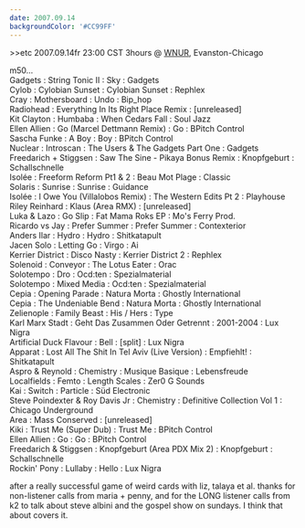 ```yaml
---
date: 2007.09.14
backgroundColor: '#CC99FF'
---
```


\>>etc 2007.09.14fr 23:00 CST 3hours @ [WNUR](http://www.wnur.org/), Evanston-Chicago  


m50...  
Gadgets : String Tonic II : Sky : Gadgets  
Cylob : Cylobian Sunset : Cylobian Sunset : Rephlex  
Cray : Mothersboard : Undo : Bip\_hop  
Radiohead : Everything In Its Right Place Remix : \[unreleased\]  
Kit Clayton : Humbaba : When Cedars Fall : Soul Jazz  
Ellen Allien : Go (Marcel Dettmann Remix) : Go : BPitch Control  
Sascha Funke : A Boy : Boy : BPitch Control  
Nuclear : Introscan : The Users & The Gadgets Part One : Gadgets  
Freedarich + Stiggsen : Saw The Sine - Pikaya Bonus Remix : Knopfgeburt : Schallschnelle  
Isolée : Freeform Reform Pt1 & 2 : Beau Mot Plage : Classic  
Solaris : Sunrise : Sunrise : Guidance  
Isolée : I Owe You (Villalobos Remix) : The Western Edits Pt 2 : Playhouse  
Riley Reinhard : Klaus (Area RMX) : \[unreleased\]  
Luka & Lazo : Go Slip : Fat Mama Roks EP : Mo's Ferry Prod.  
Ricardo vs Jay : Prefer Summer : Prefer Summer : Contexterior  
Anders Ilar : Hydro : Hydro : Shitkatapult  
Jacen Solo : Letting Go : Virgo : Ai  
Kerrier District : Disco Nasty : Kerrier District 2 : Rephlex  
Solenoid : Conveyor : The Lotus Eater : Orac  
Solotempo : Dro : Ocd:ten : Spezialmaterial  
Solotempo : Mixed Media : Ocd:ten : Spezialmaterial  
Cepia : Opening Parade : Natura Morta : Ghostly International  
Cepia : The Undeniable Bend : Natura Morta : Ghostly International  
Zelienople : Family Beast : His / Hers : Type  
Karl Marx Stadt : Geht Das Zusammen Oder Getrennt : 2001-2004 : Lux Nigra  
Artificial Duck Flavour : Bell : \[split\] : Lux Nigra  
Apparat : Lost All The Shit In Tel Aviv (Live Version) : Empfiehlt! : Shitkatapult  
Aspro & Reynold : Chemistry : Musique Basique : Lebensfreude  
Localfields : Femto : Length Scales : Zer0 G Sounds  
Kai : Switch : Particle : Süd Electronic  
Steve Poindexter & Roy Davis Jr : Chemistry : Definitive Collection Vol 1 : Chicago Underground  
Area : Mass Conserved : \[unreleased\]  
Kiki : Trust Me (Super Dub) : Trust Me : BPitch Control  
Ellen Allien : Go : Go : BPitch Control  
Freedarich & Stiggsen : Knopfgeburt (Area PDX Mix 2) : Knopfgeburt : Schallschnelle  
Rockin' Pony : Lullaby : Hello : Lux Nigra  

after a really successful game of weird cards with liz, talaya et al. thanks for non-listener calls from maria + penny, and for the LONG listener calls from k2 to talk about steve albini and the gospel show on sundays. I think that about covers it.